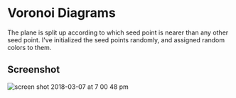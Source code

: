 # Voronoi Diagrams
The plane is split up according to which seed point is nearer than any other seed point. I've initialized the seed points randomly, and assigned random colors to them.

## Screenshot
![screen shot 2018-03-07 at 7 00 48 pm](https://user-images.githubusercontent.com/29472568/37127371-07e732c4-223b-11e8-8006-40b282675df8.png)
